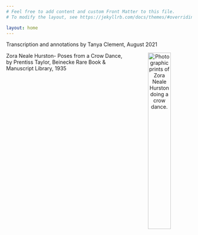 ```yaml
---
# Feel free to add content and custom Front Matter to this file.
# To modify the layout, see https://jekyllrb.com/docs/themes/#overriding-theme-defaults

layout: home
---
```

Transcription and annotations by Tanya Clement, August 2021 

<p align="center"><img align="right" width="35%" height="35%" alt="Photographic prints of Zora Neale Hurston doing a crow dance." src="https://github.com/tanyaclement/znh_jacksonville_1939/assets/1213771/e5b95e0e-40ef-42fe-8946-feb54168adb0"/>

Zora Neale Hurston- Poses from a Crow Dance, by Prentiss Taylor, Beinecke Rare Book & Manuscript Library, 1935


</p>
